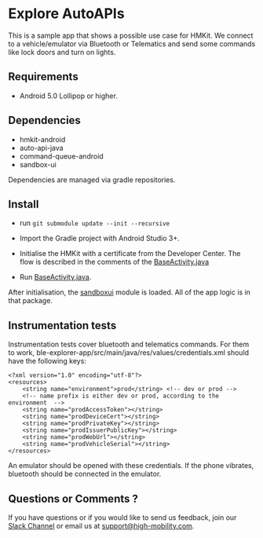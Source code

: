 # Explore AutoAPIs

This is a sample app that shows a possible use case for HMKit. We connect to a vehicle/emulator via
Bluetooth or Telematics and send some commands like lock doors and turn on lights.

## Requirements

* Android 5.0 Lollipop or higher.

## Dependencies

* hmkit-android
* auto-api-java
* command-queue-android
* sandbox-ui

Dependencies are managed via gradle repositories.

## Install
* run `git submodule update --init --recursive`

* Import the Gradle project with Android Studio 3+.

* Initialise the HMKit with a certificate from the Developer Center. The flow is described in the
comments of the [BaseActivity.java](https://github.com/highmobility/hm-android-bluetooth-auto-api-explorer/blob/master/ble-explorer-app/src/main/java/com/highmobility/exploreautoapis/BaseActivity.java#L33)

* Run [BaseActivity.java](https://github.com/highmobility/hm-android-bluetooth-auto-api-explorer/blob/master/ble-explorer-app/src/main/java/com/highmobility/exploreautoapis/BaseActivity.java#L21).

After initialisation, the [sandboxui](https://github.com/highmobility/hm-android-bluetooth-auto-api-explorer/tree/master/sandboxui/src/main/java/com/highmobility/sandboxui) module is loaded. All of the app logic is in that package.

## Instrumentation tests

Instrumentation tests cover bluetooth and telematics commands. For them to work, 
ble-explorer-app/src/main/java/res/values/credentials.xml should have the following keys:

```
<?xml version="1.0" encoding="utf-8"?>
<resources>
    <string name="environment">prod</string> <!-- dev or prod -->
    <!-- name prefix is either dev or prod, according to the environment  -->
    <string name="prodAccessToken"></string>
    <string name="prodDeviceCert"></string>
    <string name="prodPrivateKey"></string>
    <string name="prodIssuerPublicKey"></string>
    <string name="prodWebUrl"></string>
    <string name="prodVehicleSerial"></string>
</resources>
```
An emulator should be opened with these credentials. If the phone vibrates, bluetooth should
be connected in the emulator.

## Questions or Comments ?

If you have questions or if you would like to send us feedback, join our [Slack Channel](https://slack.high-mobility.com/) or email us at [support@high-mobility.com](mailto:support@high-mobility.com).
